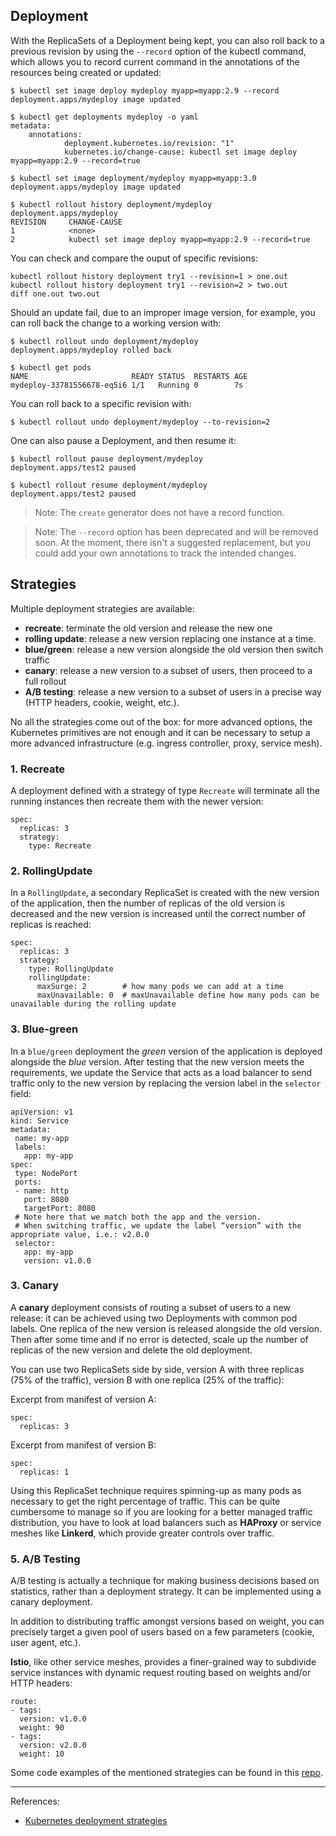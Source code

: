 ## Deployment

With the ReplicaSets of a Deployment being kept, you can also roll back to a previous revision by using the `--record` option of the kubectl command, which allows you to record current command in the annotations of the resources being created or updated:
```
$ kubectl set image deploy mydeploy myapp=myapp:2.9 --record
deployment.apps/mydeploy image updated

$ kubectl get deployments mydeploy -o yaml
metadata:
    annotations:
            deployment.kubernetes.io/revision: "1"
            kubernetes.io/change-cause: kubectl set image deploy myapp=myapp:2.9 --record=true

$ kubectl set image deployment/mydeploy myapp=myapp:3.0
deployment.apps/mydeploy image updated

$ kubectl rollout history deployment/mydeploy
deployment.apps/mydeploy
REVISION     CHANGE-CAUSE
1            <none>
2            kubectl set image deploy myapp=myapp:2.9 --record=true
```

You can check and compare the ouput of specific revisions:
```
kubectl rollout history deployment try1 --revision=1 > one.out
kubectl rollout history deployment try1 --revision=2 > two.out
diff one.out two.out
```

Should an update fail, due to an improper image version, for example, you can roll back the change to a working version with:
```
$ kubectl rollout undo deployment/mydeploy
deployment.apps/mydeploy rolled back

$ kubectl get pods
NAME                       READY STATUS  RESTARTS AGE
mydeploy-33781556678-eq5i6 1/1   Running 0        7s
```

You can roll back to a specific revision with:
```
$ kubectl rollout undo deployment/mydeploy --to-revision=2
```

One can also pause a Deployment, and then resume it:
```
$ kubectl rollout pause deployment/mydeploy
deployment.apps/test2 paused

$ kubectl rollout resume deployment/mydeploy
deployment.apps/test2 paused
```

> Note: The `create` generator does not have a record function.

> Note: The `--record` option has been deprecated and will be removed soon. At the moment, there isn't a suggested replacement, but you could add your own annotations to track the intended changes.

## Strategies

Multiple deployment strategies are available:

- **recreate**: terminate the old version and release the new one
- **rolling update**: release a new version replacing one instance at a time.
- **blue/green**: release a new version alongside the old version then switch traffic
- **canary**: release a new version to a subset of users, then proceed to a full rollout
- **A/B testing**: release a new version to a subset of users in a precise way (HTTP headers, cookie, weight, etc.).

No all the strategies come out of the box: for more advanced options, the Kubernetes primitives are not enough and it can be necessary to setup a more advanced infrastructure (e.g. ingress controller, proxy, service mesh).

### 1. Recreate

A deployment defined with a strategy of type `Recreate` will terminate all the running instances then recreate them with the newer version:
```
spec:
  replicas: 3
  strategy:
    type: Recreate
```

### 2. RollingUpdate

In a `RollingUpdate`, a secondary ReplicaSet is created with the new version of the application, then the number of replicas of the old version is decreased and the new version is increased until the correct number of replicas is reached:
```
spec:
  replicas: 3
  strategy:
    type: RollingUpdate
    rollingUpdate:
      maxSurge: 2        # how many pods we can add at a time
      maxUnavailable: 0  # maxUnavailable define how many pods can be unavailable during the rolling update
```

### 3. Blue-green

In a `blue/green` deployment the *green* version of the application is deployed alongside the *blue* version. After testing that the new version meets the requirements, we update the Service that acts as a load balancer to send traffic only to the new version by replacing the version label in the `selector` field:
```
apiVersion: v1
kind: Service
metadata:
 name: my-app
 labels:
   app: my-app
spec:
 type: NodePort
 ports:
 - name: http
   port: 8080
   targetPort: 8080
 # Note here that we match both the app and the version.
 # When switching traffic, we update the label “version” with the appropriate value, i.e.: v2.0.0
 selector:
   app: my-app
   version: v1.0.0
```

### 3. Canary

A **canary** deployment consists of routing a subset of users to a new release: it can be achieved using two Deployments with common pod labels. One replica of the new version is released alongside the old version. Then after some time and if no error is detected, scale up the number of replicas of the new version and delete the old deployment.

You can use two ReplicaSets side by side, version A with three replicas (75% of the traffic), version B with one replica (25% of the traffic):

Excerpt from manifest of version A:
```
spec:
  replicas: 3
```

Excerpt from manifest of version B:
```
spec:
  replicas: 1
```

Using this ReplicaSet technique requires spinning-up as many pods as necessary to get the right percentage of traffic. This can be quite cumbersome to manage so if you are looking for a better managed traffic distribution, you have to look at load balancers such as **HAProxy** or service meshes like **Linkerd**, which provide greater controls over traffic.

### 5. A/B Testing

A/B testing is actually a technique for making business decisions based on statistics, rather than a deployment strategy. It can be implemented using a canary deployment.

In addition to distributing traffic amongst versions based on weight, you can precisely target a given pool of users based on a few parameters (cookie, user agent, etc.).

**Istio**, like other service meshes, provides a finer-grained way to subdivide service instances with dynamic request routing based on weights and/or HTTP headers:
```
route:
- tags:
  version: v1.0.0
  weight: 90
- tags:
  version: v2.0.0
  weight: 10
```

Some code examples of the mentioned strategies can be found in this [repo](https://github.com/ContainerSolutions/k8s-deployment-strategies).

---

References:

- [Kubernetes deployment strategies](https://blog.container-solutions.com/kubernetes-deployment-strategies)
